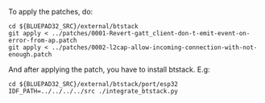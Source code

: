 To apply the patches, do:

```
cd ${BLUEPAD32_SRC}/external/btstack
git apply < ../patches/0001-Revert-gatt_client-don-t-emit-event-on-error-from-ap.patch
git apply < ../patches/0002-l2cap-allow-incoming-connection-with-not-enough.patch
```

And after applying the patch, you have to install btstack. E.g:

```
cd ${BLUEPAD32_SRC}/external/btstack/port/esp32
IDF_PATH=../../../../src ./integrate_btstack.py
```
